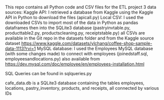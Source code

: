 This repo contains all Python code and CSV files for the ETL project 
3 data sources: 
  Kaggle API: I retrieved a database from Kaggle using the Kaggle API in Python to download the files (apicall.py)
  Local CSV: I used the downloaded CSVs to import most of the data in Python as pandas dataframes then into the SQLite3 database (pastryinvtable.py, 
    producttable2.py, productscleaning.py, receiptstable.py) 
    all CSVs are available in the Git repo in the datasets folder and from the Kaggle source dataset 
    https://www.kaggle.com/datasets/ylchang/coffee-shop-sample-data-1113?rvi=1
  MySQL database: I used the Employees MySQL database (with some changes made) to connect with employees (joinedstaff.sql, employeesandlocations.py)
    also available from https://dev.mysql.com/doc/employee/en/employees-installation.html 

SQL Queries can be found in sqlqueries.py 

cafe_data.db is a SQLite3 database containing the tables employees, locations, pastry_inventory, products, and receipts, all connected by various IDs 
